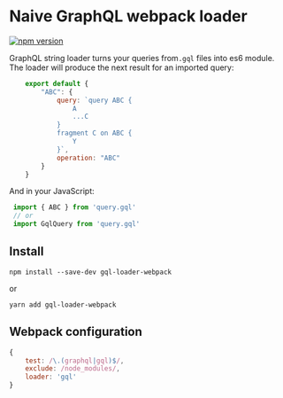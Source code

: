 # Naive GraphQL webpack loader
[![npm version](https://badge.fury.io/js/gql-loader-webpack.svg)](https://badge.fury.io/js/gql-loader-webpack)

GraphQL string loader turns your queries from`.gql` files into es6 module. The loader will produce the next result for an imported query:
```js
    export default { 
        "ABC": {
            query: `query ABC {
                A
                ...C
            }
            fragment C on ABC {
                Y
            }`,
            operation: "ABC" 
        } 
    }
```

And in your JavaScript:

```js
 import { ABC } from 'query.gql'
 // or
 import GqlQuery from 'query.gql'
```

## Install

```
npm install --save-dev gql-loader-webpack
```

or

```
yarn add gql-loader-webpack
```

## Webpack configuration

```js
{
    test: /\.(graphql|gql)$/,
    exclude: /node_modules/,
    loader: 'gql'
}
```